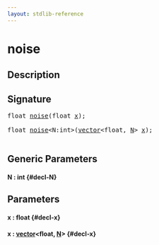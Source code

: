 ```yaml
---
layout: stdlib-reference
---
```


# noise

## Description





## Signature 

<pre>
float <a href="/stdlib-reference/global-decls/noise">noise</a>(float <a href="/stdlib-reference/global-decls/noise#decl-x" class="code_param">x</a>);

float <a href="/stdlib-reference/global-decls/noise">noise</a>&lt;N:int&gt;(<a href="/stdlib-reference/types/vector/index">vector</a>&lt;float, <a href="/stdlib-reference/types/vector/index#decl-N" class="code_var">N</a>&gt; <a href="/stdlib-reference/global-decls/noise#decl-x" class="code_param">x</a>);

</pre>

## Generic Parameters

#### N  : int {#decl-N}

## Parameters

#### x  : float {#decl-x}
#### x  : [vector](/stdlib-reference/types/vector/index)\<float, [N](/stdlib-reference/types/vector/index#decl-N)\> {#decl-x}

